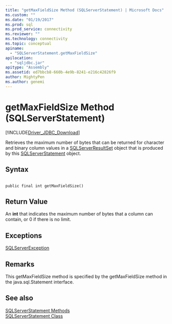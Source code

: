 ```yaml
---
title: "getMaxFieldSize Method (SQLServerStatement) | Microsoft Docs"
ms.custom: ""
ms.date: "01/19/2017"
ms.prod: sql
ms.prod_service: connectivity
ms.reviewer: ""
ms.technology: connectivity
ms.topic: conceptual
apiname: 
  - "SQLServerStatement.getMaxFieldSize"
apilocation: 
  - "sqljdbc.jar"
apitype: "Assembly"
ms.assetid: ed7bbcb8-660b-4e9b-8241-e216c42826f9
author: MightyPen
ms.author: genemi
---
```

# getMaxFieldSize Method (SQLServerStatement)
[!INCLUDE[Driver_JDBC_Download](../../../includes/driver_jdbc_download.md)]

  Retrieves the maximum number of bytes that can be returned for character and binary column values in a [SQLServerResultSet](../../../connect/jdbc/reference/sqlserverresultset-class.md) object that is produced by this [SQLServerStatement](../../../connect/jdbc/reference/sqlserverstatement-class.md) object.  
  
## Syntax  
  
```  
  
public final int getMaxFieldSize()  
```  
  
## Return Value  
 An **int** that indicates the maximum number of bytes that a column can contain, or 0 if there is no limit.  
  
## Exceptions  
 [SQLServerException](../../../connect/jdbc/reference/sqlserverexception-class.md)  
  
## Remarks  
 This getMaxFieldSize method is specified by the getMaxFieldSize method in the java.sql.Statement interface.  
  
## See also  
 [SQLServerStatement Methods](../../../connect/jdbc/reference/sqlserverstatement-methods.md)   
 [SQLServerStatement Class](../../../connect/jdbc/reference/sqlserverstatement-class.md)  
  
  
